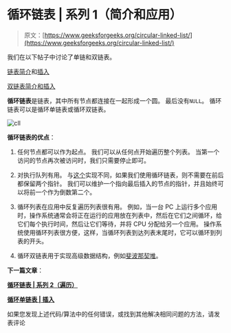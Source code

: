 # 循环链表 | 系列 1（简介和应用）

> 原文：[https://www.geeksforgeeks.org/circular-linked-list/](https://www.geeksforgeeks.org/circular-linked-list/)

我们在以下帖子中讨论了单链和双链表。

[链表简介](http://quiz.geeksforgeeks.org/linked-list-set-1-introduction/)和[插入](http://quiz.geeksforgeeks.org/linked-list-set-2-inserting-a-node/)

[双链表简介和插入](http://quiz.geeksforgeeks.org/doubly-linked-list/)

**循环链表**是链表，其中所有节点都连接在一起形成一个圆。 最后没有`NULL`。 循环链表可以是循环单链表或循环双链表。

![](img/ff7f30aebf5dc865587c7829dcf4233c.png "cll")

**循环链表的优点**：

1.  任何节点都可以作为起点。 我们可以从任何点开始遍历整个列表。 当第一个访问的节点再次被访问时，我们只需要停止即可。

2.  对执行队列有用。 与[这个](http://quiz.geeksforgeeks.org/queue-set-2-linked-list-implementation/)实现不同，如果我们使用循环链表，则不需要在前后都保留两个指针。 我们可以维护一个指向最后插入的节点的指针，并且始终可以将前一个作为倒数第二个。

3.  循环列表在应用中反复遍历列表很有用。 例如，当一台 PC 上运行多个应用时，操作系统通常会将正在运行的应用放在列表中，然后在它们之间循环，给它们每个执行时间，然后让它们等待，并将 CPU 分配给另一个应用。 操作系统使用循环列表很方便，这样，当循环列表到达列表末尾时，它可以循环到列表的开头。

4.  循环双链表用于实现高级数据结构，例如[斐波那契堆](http://en.wikipedia.org/wiki/Fibonacci_heap)。

**下一篇文章**：

[**循环链表 | 系列 2（遍历）**](https://www.geeksforgeeks.org/circular-linked-list-set-2-traversal/)

[**循环单链表 | 插入**](https://www.geeksforgeeks.org/circular-singly-linked-list-insertion/)

如果您发现上述代码/算法中的任何错误，或找到其他解决相同问题的方法，请发表评论

